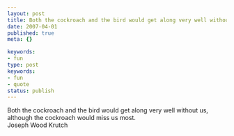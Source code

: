 ```yaml
---
layout: post
title: Both the cockroach and the bird would get along very well without us, although the cockroach would miss us most.
date: 2007-04-01
published: true
meta: {}

keywords:
- fun
type: post
keywords:
- fun
- quote
status: publish
---
```

Both the cockroach and the bird would get along very well without us, although the cockroach would miss us most.<br />Joseph Wood Krutch
